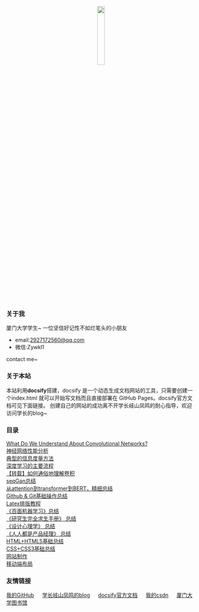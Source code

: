 <center><img src="https://i.loli.net/2020/05/17/cZIP7ARlLJtXwkv.png" width="20%"></center>

### 关于我

厦门大学学生~
一位坚信好记性不如烂笔头的小朋友
- email:2927172560@qq.com
- 微信:Zywkl1

contact me~

### 关于本站
本站利用**docsify**搭建，docsify 是一个动态生成文档网站的工具，只需要创建一个index.html 就可以开始写文档而且直接部署在 GitHub Pages。docsify官方文档可见下面链接。
创建自己的网站的成功离不开学长岐山凤鸣的耐心指导，欢迎访问学长的blog~

### 目录

[What Do We Understand About Convolutional Networks?](What_do_we_know_about_CN/page1.md)\
[神经网络性能分析](deep_learning/page5.md)\
[典型的信息度量方法](page7.md)\
[深度学习的主要流程](deep_learning/page11.md)\
[【转载】如何通俗地理解卷积](deep_learning/page12.md)\
[seqGan总结](pageseqgan.md)\
[从attention到transformer到BERT，精细总结](bert/attention.md)\
[Github & Git基础操作总结](page14.md)\
[Latex排版教程](latex.md)\
[《百面机器学习》总结](machine_learning/a.md)\
[《研究生完全求生手册》 总结](Complete_Survival_Handbook/page8.md)\
[《设计心理学》 总结](Design_Psychology/page10.md)\
[《人人都是产品经理》 总结](renren/pagerr.md)\
[HTML+HTML5基础总结](html/html.md)\
[CSS+CSS3基础总结](css/css1.md)\
[网站制作](web.md)\
[移动端布局](mobile.md)

### 友情链接


[我的GitHub](<https://github.com/yueeer>) &emsp; [学长岐山凤鸣的blog](<http://www.ecohnoch.cn/>) &emsp; [docsify官方文档](<https://docsify.js.org/>) &emsp; [我的csdn](https://blog.csdn.net/weixin_42575796) &emsp; [厦门大学图书馆](https://library.xmu.edu.cn/index.htm)
